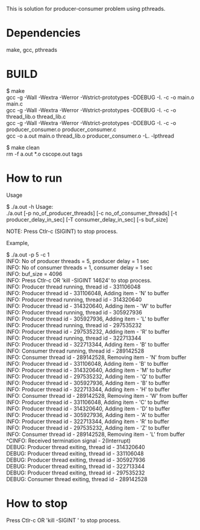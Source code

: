 This is solution for producer-consumer problem using pthreads.

# Dependencies

make, gcc, pthreads

# BUILD

$ make <br />
gcc -g -Wall -Wextra -Werror -Wstrict-prototypes -DDEBUG -I. -c -o main.o main.c <br />
gcc -g -Wall -Wextra -Werror -Wstrict-prototypes -DDEBUG -I. -c -o thread_lib.o thread_lib.c <br />
gcc -g -Wall -Wextra -Werror -Wstrict-prototypes -DDEBUG -I. -c -o producer_consumer.o producer_consumer.c <br />
gcc -o a.out main.o thread_lib.o producer_consumer.o -L. -lpthread <br />

$ make clean <br />
rm -f a.out *.o cscope.out tags <br />

# How to run

Usage <br />

$ ./a.out -h
Usage: <br />
./a.out [-p no_of_producer_threads] [-c no_of_consumer_threads] [-t producer_delay_in_sec] [-T consumer_delay_in_sec] [-s buf_size] <br />

NOTE: Press Ctlr-c (SIGINT) to stop process. <br />

Example, <br />

$ ./a.out -p 5 -c 1  <br />
INFO: No of producer threads = 5, producer delay = 1 sec <br />
INFO: No of consumer threads = 1, consumer delay = 1 sec <br />
INFO: buf_size = 4096 <br />
INFO: Press Ctlr-c OR 'kill -SIGINT 14624' to stop process. <br />
INFO: Producer thread running, thread id - 331106048 <br />
INFO: Producer thread id - 331106048, Adding item - 'N' to buffer <br />
INFO: Producer thread running, thread id - 314320640 <br />
INFO: Producer thread id - 314320640, Adding item - 'W' to buffer <br />
INFO: Producer thread running, thread id - 305927936 <br />
INFO: Producer thread id - 305927936, Adding item - 'L' to buffer <br />
INFO: Producer thread running, thread id - 297535232 <br />
INFO: Producer thread id - 297535232, Adding item - 'R' to buffer <br />
INFO: Producer thread running, thread id - 322713344 <br />
INFO: Producer thread id - 322713344, Adding item - 'B' to buffer <br />
INFO: Consumer thread running, thread id - 289142528 <br />
INFO: Consumer thread id - 289142528, Removing item - 'N' from buffer <br />
INFO: Producer thread id - 331106048, Adding item - 'B' to buffer <br />
INFO: Producer thread id - 314320640, Adding item - 'M' to buffer <br />
INFO: Producer thread id - 297535232, Adding item - 'Q' to buffer <br />
INFO: Producer thread id - 305927936, Adding item - 'B' to buffer <br />
INFO: Producer thread id - 322713344, Adding item - 'H' to buffer <br />
INFO: Consumer thread id - 289142528, Removing item - 'W' from buffer <br />
INFO: Producer thread id - 331106048, Adding item - 'C' to buffer <br />
INFO: Producer thread id - 314320640, Adding item - 'D' to buffer <br />
INFO: Producer thread id - 305927936, Adding item - 'A' to buffer <br />
INFO: Producer thread id - 322713344, Adding item - 'R' to buffer <br />
INFO: Producer thread id - 297535232, Adding item - 'Z' to buffer <br />
INFO: Consumer thread id - 289142528, Removing item - 'L' from buffer <br />
^CINFO: Received termination signal - 2(Interrupt) <br />
DEBUG: Producer thread exiting, thread id - 314320640 <br />
DEBUG: Producer thread exiting, thread id - 331106048 <br />
DEBUG: Producer thread exiting, thread id - 305927936 <br />
DEBUG: Producer thread exiting, thread id - 322713344 <br />
DEBUG: Producer thread exiting, thread id - 297535232 <br />
DEBUG: Consumer thread exiting, thread id - 289142528 <br />


# How to stop 

Press Ctlr-c OR 'kill -SIGINT <pid>' to stop process. <br />
